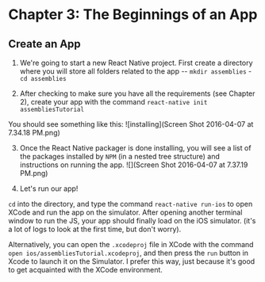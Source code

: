 # Chapter 3: The Beginnings of an App

## Create an App

1. We're going to start a new React Native project. First create a directory where you will store all folders related to the app -- `mkdir assemblies` - `cd assemblies`

2. After checking to make sure you have all the requirements (see Chapter 2), create your app with the command `react-native init assembliesTutorial`

You should see something like this: ![installing](Screen Shot 2016-04-07 at 7.34.18 PM.png)

3. Once the React Native packager is done installing, you will see a list of the packages installed by `NPM` (in a nested tree structure) and instructions on running the app. ![](Screen Shot 2016-04-07 at 7.37.19 PM.png)

3. Let's run our app! 

`cd` into the directory, and type the command `react-native run-ios` to open XCode and run the app on the simulator. After opening another terminal window to run the JS, your app should finally load on the iOS simulator. (it's a lot of logs to look at the first time, but don't worry). 

Alternatively, you can open the `.xcodeproj` file in XCode with the command `open ios/assembliesTutorial.xcodeproj`, and then press the `run` button in Xcode to launch it on the Simulator. I prefer this way, just because it's good to get acquainted with the XCode environment. 




